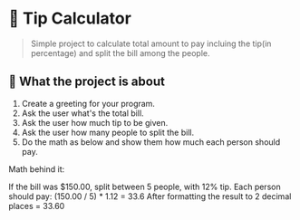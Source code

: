 # 💸 Tip Calculator

> Simple project to calculate total amount to pay incluing the tip(in percentage) and split the bill among the people.

## 🧠 What the project is about

1. Create a greeting for your program.
2. Ask the user what's the total bill.
3. Ask the user how much tip to be given.
4. Ask the user how many people to split the bill.
5. Do the math as below and show them how much each person should pay.

Math behind it: 

If the bill was $150.00, split between 5 people, with 12% tip.
Each person should pay:
(150.00 / 5) * 1.12 = 33.6
After formatting the result to 2 decimal places = 33.60
